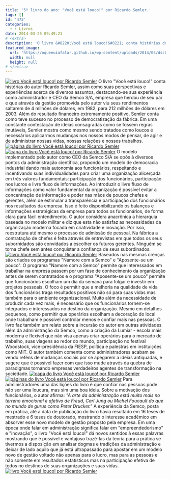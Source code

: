 ```yaml
---
title: '5º livro do ano: "Você está louco!" por Ricardo Semler.'
tags: []
id: '472'
categories:
  - - Livros
date: 2014-03-25 09:49:21
# <extra>
description: 'O livro &#8220;Você está louco!&#8221; conta histórias do autor Ricardo Semler, assim como suas perspectivas e experiências acerca de diversos assuntos, destacando-se sua experiência como administrador e CEO da Semco S/A, empresa que herdou de seu pai e que através da gestão promovida pelo autor viu seus rendimentos saltarem de 4 milhões de dólares, em 1982, para 212 milhões de dólares em 2003. Além do resultado financeiro extremamente positivo, Semler conta como teve sucesso no processo de democratização da fábrica. Em uma constante contestação de ideias consagradas como se fossem regras imutáveis, Semler mostra como mesmo sendo tratados como loucos é necessários aplicarmos mudanças nos nossos modos de pensar, de agir e de administrar nossas vidas, nossas relações e nossos trabalhos. O modelo implementado pelo autor como CEO da Semco S/A se opôs à diversos pontos da administração científica, propondo &hellip;'
featured_image: 
  url: 'https://oqueeuiafalar.github.io/wp-content/uploads/2014/03/dsc02385.jpg?w=650'
  width: null
  height: null
# </extra>
---
```


[![livro Você está louco!  por Ricardo Semler](/wp-content/uploads/2014/03/dsc02385.jpg?w=650)](/wp-content/uploads/2014/03/dsc02385.jpg) O livro "Você está louco!" conta histórias do autor Ricardo Semler, assim como suas perspectivas e experiências acerca de diversos assuntos, destacando-se sua experiência como administrador e CEO da Semco S/A, empresa que herdou de seu pai e que através da gestão promovida pelo autor viu seus rendimentos saltarem de 4 milhões de dólares, em 1982, para 212 milhões de dólares em 2003. Além do resultado financeiro extremamente positivo, Semler conta como teve sucesso no processo de democratização da fábrica. Em uma constante contestação de ideias consagradas como se fossem regras imutáveis, Semler mostra como mesmo sendo tratados como loucos é necessários aplicarmos mudanças nos nossos modos de pensar, de agir e de administrar nossas vidas, nossas relações e nossos trabalhos. [![página do livro Você está louco!  por Ricardo Semler](/wp-content/uploads/2014/03/dsc02382.jpg?w=650)](/wp-content/uploads/2014/03/dsc02382.jpg) [![capa do livro Você está louco!  por Ricardo Semler](/wp-content/uploads/2014/03/dsc02386.jpg?w=650)](/wp-content/uploads/2014/03/dsc02386.jpg) O modelo implementado pelo autor como CEO da Semco S/A se opôs à diversos pontos da administração científica, propondo um modelo de democracia industrial dando mais autonomia aos funcionários, respeitando e incentivando suas individualidades para criar uma organização alicerçada em três valores fundamentais: participação dos funcionários, participação nos lucros e livre fluxo de informações. Ao introduzir o livre fluxo de informações como valor fundamental da organização é possível evitar a concentração de informação e poder nas mãos de poucos chefes e gerentes, além de estimular a transparência e participação dos funcionários nos resultados da empresa. Isso é feito disponibilizando os balanços e informações estratégicas da empresa para todos os funcionários, de forma clara para fácil entendimento. O autor considera anacrônica a hierarquia baseada no modelo militar e diz que esta não satisfaz as necessidades da organização moderna focada em criatividade e inovação. Por isso, reestrutura até mesmo o processo de admissão de pessoal. Na fábrica a contratação de chefes é feita através de entrevistas em que todos os seus subornidados são convidados a escolher os futuros gerentes. Ninguém se torna chefe sem antes conquistar a confiança de seus subordinados. [![livro Você está louco!  por Ricardo Semler](/wp-content/uploads/2014/03/dsc02426.jpg?w=650)](/wp-content/uploads/2014/03/dsc02426.jpg) Baseados nas mesmas crenças são criados os programas "Namore com a Semco" e "Aposente-se um pouco". O programa "Namore com a Semco" permite que interessados em trabalhar na empresa passem por um fase de conhecimento da organização antes de serem contratados e o programa "Aposente-se um pouco" permite que funcionários escolham um dia da semana para folgar e investir em projetos pessoais. O foco é permitir que a melhoria na qualidade de vida dos funcionários traga resultados positivos não só para suas vidas mas também para o ambiente organizacional. Muito além da necessidade de produzir cada vez mais, é necessário que os funcionários tornem-se integrados e interessados no destino da organização. Mesmo em detalhes pequenos, como permitir que operários escolham a decoração do local onde trabalham é possível controlar menos e confiar mais nas pessoas. O livro faz também um relato sobre a incursão do autor em outras atividades além da administração da Semco, como a criação da Lumiar - escola mais moderna e flexível que não visa apenas criar operários para o mercado de trabalho, suas viagens ao redor do mundo, participação no festival Woodstock, vice-presidência da FIESP, política e palestras em instituições como MIT. O autor também comenta como administradores acabam se vendo reféns de mudanças sociais por se apegarem a ideias antiquadas, e sugere que é possível fazer com que isso mude através da quebra de paradigmas tornando empresas verdadeiros agentes de transformação na sociedade. [![capa do livro Você está louco!  por Ricardo Semler](/wp-content/uploads/2014/03/dsc024291.jpg?w=650)](/wp-content/uploads/2014/03/dsc024291.jpg) [![páginas do livro Você está louco!  por Ricardo Semler](/wp-content/uploads/2014/03/dsc024272.jpg?w=650)](/wp-content/uploads/2014/03/dsc024272.jpg) Para administradores uma das lições do livro é que confiar nas pessoas pode não ser uma loucura, mas sim uma boa ideia. Sobre a motivação dos funcionários, o autor afirma: _"A arte da administração está muito mais no terreno emocional e afetivo de Freud, Carl Jung ou Michel Foucault do que no mundo de gurus como Peter Drucker."_ A experiência da Semco, posta em prática, até a data de publicação do livro havia resultado em 16 teses de mestrado e 6 teses de doutorado, mostrando o interesse acadêmico em absorver esse novo modelo de gestão proposto pela empresa. Em uma época onde falar em administração significa falar em "empreendedorismo" e "inovação", o livro "Você está louco!" dá novos sentidos à essas palavras mostrando que é possível e vantajoso trazê-las da teoria para a prática se tivermos a disposição em analisar dogmas e tradições da administração e deixar de lado aquilo que já está ultrapassado para apostar em um modelo novo de gestão voltado não apenas para o lucro, mas para as pessoas e não somente em resultados estatísticos mas na participação efetiva de todos no destinos de suas organizações e suas vidas. [![livro Você está louco!  por Ricardo Semler](/wp-content/uploads/2014/03/dsc02431.jpg?w=650)](/wp-content/uploads/2014/03/dsc02431.jpg)
